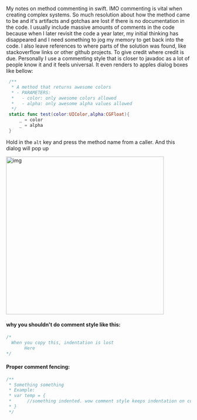 My notes on method commenting in swift<!--more-->. IMO commenting is vital when creating complex systems. So much resolution about how the method came to be and it's artifacts and gotchas are lost if there is no documentation in the code. I usually include massive amounts of comments in the code because when I later revisit the code a year later, my initial thinking has disappeared and I need something to jog my memory to get back into the code. I also leave references to where parts of the solution was found, like stackoverflow links or other github projects. To give credit where credit is due. Personally I use a commenting style that is closer to javadoc as a lot of people know it and it feels universal. It even renders to apples dialog boxes like bellow:

```swift
 /**
  * A method that returns awesome colors
  * - PARAMETERS:
  *   - color: only awesome colors allowed
  *   - alpha: only awesome alpha values allowed
  */
 static func test(color:UIColor,alpha:CGFloat){
     _ = color
     _ = alpha
 }

```

Hold in the `alt` key and press the method name from a caller. And this dialog will pop up

<img width="430" alt="img" src="https://rawgit.com/stylekit/img/master/Screen Shot 2018-07-31 at 11.07.30.png">

#### why you shouldn't do comment style like this:


```swift
/*
  When you copy this, indentation is lost
       Here
*/
```

#### Proper comment fencing:

```swift
/**
 * Something something
 * Example:
 * var temp = {
 *      //something indented. wow comment style keeps indentation on copy paste. such wow
 * }
 */
```